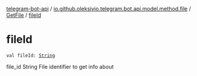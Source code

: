 [telegram-bot-api](../../index.md) / [io.github.oleksivio.telegram.bot.api.model.method.file](../index.md) / [GetFile](index.md) / [fileId](./file-id.md)

# fileId

`val fileId: `[`String`](https://kotlinlang.org/api/latest/jvm/stdlib/kotlin/-string/index.html)

file_id String  File identifier to get info about

